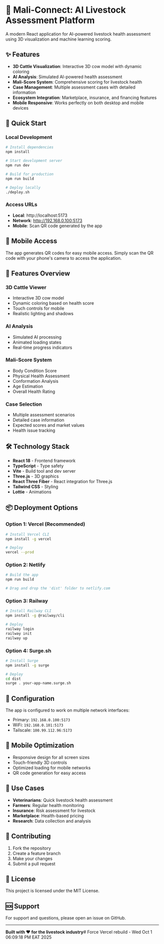 # 🐄 Mali-Connect: AI Livestock Assessment Platform

A modern React application for AI-powered livestock health assessment using 3D visualization and machine learning scoring.

## ✨ Features

- **3D Cattle Visualization**: Interactive 3D cow model with dynamic coloring
- **AI Analysis**: Simulated AI-powered health assessment
- **Mali-Score System**: Comprehensive scoring for livestock health
- **Case Management**: Multiple assessment cases with detailed information
- **Ecosystem Integration**: Marketplace, insurance, and financing features
- **Mobile Responsive**: Works perfectly on both desktop and mobile devices

## 🚀 Quick Start

### Local Development

```bash
# Install dependencies
npm install

# Start development server
npm run dev

# Build for production
npm run build

# Deploy locally
./deploy.sh
```

### Access URLs

- **Local**: http://localhost:5173
- **Network**: http://192.168.0.100:5173
- **Mobile**: Scan QR code generated by the app

## 📱 Mobile Access

The app generates QR codes for easy mobile access. Simply scan the QR code with your phone's camera to access the application.

## 🎨 Features Overview

### 3D Cattle Viewer
- Interactive 3D cow model
- Dynamic coloring based on health score
- Touch controls for mobile
- Realistic lighting and shadows

### AI Analysis
- Simulated AI processing
- Animated loading states
- Real-time progress indicators

### Mali-Score System
- Body Condition Score
- Physical Health Assessment
- Conformation Analysis
- Age Estimation
- Overall Health Rating

### Case Selection
- Multiple assessment scenarios
- Detailed case information
- Expected scores and market values
- Health issue tracking

## 🛠️ Technology Stack

- **React 18** - Frontend framework
- **TypeScript** - Type safety
- **Vite** - Build tool and dev server
- **Three.js** - 3D graphics
- **React Three Fiber** - React integration for Three.js
- **Tailwind CSS** - Styling
- **Lottie** - Animations

## 📦 Deployment Options

### Option 1: Vercel (Recommended)
```bash
# Install Vercel CLI
npm install -g vercel

# Deploy
vercel --prod
```

### Option 2: Netlify
```bash
# Build the app
npm run build

# Drag and drop the 'dist' folder to netlify.com
```

### Option 3: Railway
```bash
# Install Railway CLI
npm install -g @railway/cli

# Deploy
railway login
railway init
railway up
```

### Option 4: Surge.sh
```bash
# Install Surge
npm install -g surge

# Deploy
cd dist
surge . your-app-name.surge.sh
```

## 🔧 Configuration

The app is configured to work on multiple network interfaces:
- Primary: `192.168.0.100:5173`
- WiFi: `192.168.0.101:5173`
- Tailscale: `100.99.112.96:5173`

## 📱 Mobile Optimization

- Responsive design for all screen sizes
- Touch-friendly 3D controls
- Optimized loading for mobile networks
- QR code generation for easy access

## 🎯 Use Cases

- **Veterinarians**: Quick livestock health assessment
- **Farmers**: Regular health monitoring
- **Insurance**: Risk assessment for livestock
- **Marketplace**: Health-based pricing
- **Research**: Data collection and analysis

## 🤝 Contributing

1. Fork the repository
2. Create a feature branch
3. Make your changes
4. Submit a pull request

## 📄 License

This project is licensed under the MIT License.

## 🆘 Support

For support and questions, please open an issue on GitHub.

---

**Built with ❤️ for the livestock industry**# Force Vercel rebuild - Wed Oct  1 06:09:18 PM EAT 2025
